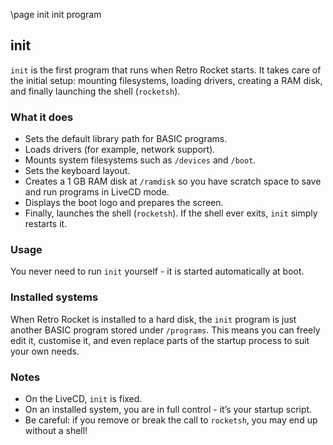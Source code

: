 \page init init program

## init

`init` is the first program that runs when Retro Rocket starts.
It takes care of the initial setup: mounting filesystems, loading drivers, creating a RAM disk, and finally launching the shell (`rocketsh`).

### What it does
- Sets the default library path for BASIC programs.
- Loads drivers (for example, network support).
- Mounts system filesystems such as `/devices` and `/boot`.
- Sets the keyboard layout.
- Creates a 1 GB RAM disk at `/ramdisk` so you have scratch space to save and run programs in LiveCD mode.
- Displays the boot logo and prepares the screen.
- Finally, launches the shell (`rocketsh`). If the shell ever exits, `init` simply restarts it.

### Usage
You never need to run `init` yourself - it is started automatically at boot.

### Installed systems
When Retro Rocket is installed to a hard disk, the `init` program is just another BASIC program stored under `/programs`.
This means you can freely edit it, customise it, and even replace parts of the startup process to suit your own needs.

### Notes
- On the LiveCD, `init` is fixed.
- On an installed system, you are in full control - it’s your startup script.
- Be careful: if you remove or break the call to `rocketsh`, you may end up without a shell!
